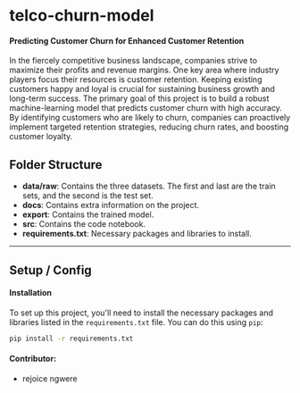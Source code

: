 # telco-churn-model

#### Predicting Customer Churn for Enhanced Customer Retention
In the fiercely competitive business landscape, companies strive to maximize their profits and revenue margins. One key area where industry players focus their resources is customer retention. Keeping existing customers happy and loyal is crucial for sustaining business growth and long-term success.
The primary goal of this project is to build a robust machine-learning model that predicts customer churn with high accuracy. By identifying customers who are likely to churn, companies can proactively implement targeted retention strategies, reducing churn rates, and boosting customer loyalty.


## Folder Structure

- **data/raw**: Contains the three datasets. The first and last are the train sets, and the second is the test set.
- **docs**: Contains extra information on the project.
- **export**: Contains the trained model.
- **src**: Contains the code notebook.
- **requirements.txt**: Necessary packages and libraries to install.

---

## Setup / Config



#### Installation

To set up this project, you'll need to install the necessary packages and libraries listed in the `requirements.txt` file. You can do this using `pip`:

```bash
pip install -r requirements.txt
```
#### Contributor:
+ rejoice ngwere
